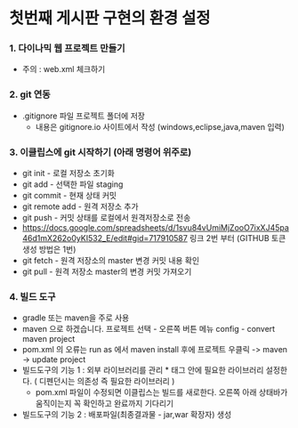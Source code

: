 # 첫번째 게시판 구현의 환경 설정

### 1. 다이나믹 웹 프로젝트 만들기
* 주의 : web.xml 체크하기
### 2. git 연동
* .gitignore 파일 프로젝트 폴더에 저장
	* 내용은 gitignore.io 사이트에서 작성
(windows,eclipse,java,maven 입력)

### 3. 이클립스에 git 시작하기 (아래 명령어 위주로)
* git init	- 로컬 저장소 초기화
* git add	- 선택한 파일 staging
* git commit	- 현재 상태 커밋
* git remote add	- 원격 저장소 추가
* git push	- 커밋 상태를 로컬에서 원격저장소로 전송	
* https://docs.google.com/spreadsheets/d/1svu84vUmiMjZooO7ixXJ45pa46d1mX262o0yKI532_E/edit#gid=717910587 링크 2번 부터
(GITHUB 토큰 생성 방법은 1번)
* git fetch - 원격 저장소의 master 변경 커밋 내용 확인 
* git pull - 원격 저장소 master의 변경 커밋 가져오기
### 4. 빌드 도구
* gradle 또는 maven을 주로 사용
* maven 으로 하겠습니다.
프로젝트 선택 - 오른쪽 버튼 메뉴 config - convert maven project
* pom.xml 의 오류는 run as 에서 maven install 후에 프로젝트 우클릭 -> maven -> update project
* 빌드도구의 기능 1 : 외부 라이브러리를 관리
	*<dependencies></dependencies> 태그 안에 필요한 라이브러리 설정한다. ( 디펜던시는 의존성 즉 필요한 라이브러리 )
	* pom.xml 파일이 수정되면 이클립스는 빌드를 새로한다. 오른쪽 아래 상태바가 움직이는지 꼭 확인하고 완료까지 기다리기
*  빌드도구의 기능 2 : 배포파일(최종결과물 - jar,war 확장자) 생성
